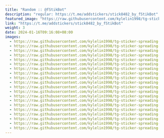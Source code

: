 ```yaml
---
title: "Random :: @fStikBot"
description: "regular: https://t.me/addstickers/stick8482_by_fStikBot"
featured_image: "https://raw.githubusercontent.com/kylelin1998/tg-sticker-spreading-worldwide-images/main/img/cfd05b27-5c76-4cdd-adfa-dbba31bfe8d2.jpg"
link: "https://t.me/addstickers/stick8482_by_fStikBot"
weight: 3
date: 2024-01-16T09:16:08+08:00
images:
  - https://raw.githubusercontent.com/kylelin1998/tg-sticker-spreading-worldwide-images/main/img/cfd05b27-5c76-4cdd-adfa-dbba31bfe8d2.jpg
  - https://raw.githubusercontent.com/kylelin1998/tg-sticker-spreading-worldwide-images/main/img/0fdfd0bd-b0bd-4541-b98a-624a0f913716.jpg
  - https://raw.githubusercontent.com/kylelin1998/tg-sticker-spreading-worldwide-images/main/img/5312e071-4238-4f6b-ac4b-512606811751.jpg
  - https://raw.githubusercontent.com/kylelin1998/tg-sticker-spreading-worldwide-images/main/img/4e43c722-409f-4b33-98a8-4b24c88ad8cd.jpg
  - https://raw.githubusercontent.com/kylelin1998/tg-sticker-spreading-worldwide-images/main/img/676a3a8e-57ba-47a6-b6b2-d094583aee2f.jpg
  - https://raw.githubusercontent.com/kylelin1998/tg-sticker-spreading-worldwide-images/main/img/878f6ff3-9a9d-4983-9d27-561f132eac00.jpg
  - https://raw.githubusercontent.com/kylelin1998/tg-sticker-spreading-worldwide-images/main/img/3960dd3c-5850-4b0f-898a-42c64b8ceccd.jpg
  - https://raw.githubusercontent.com/kylelin1998/tg-sticker-spreading-worldwide-images/main/img/4a029158-6219-4371-915c-f1761cf10837.jpg
  - https://raw.githubusercontent.com/kylelin1998/tg-sticker-spreading-worldwide-images/main/img/1a68847c-407a-4d4f-bbef-d5068c11e2ff.jpg
  - https://raw.githubusercontent.com/kylelin1998/tg-sticker-spreading-worldwide-images/main/img/8f78b35e-4598-450f-986d-c84d8dd719c8.jpg
  - https://raw.githubusercontent.com/kylelin1998/tg-sticker-spreading-worldwide-images/main/img/20b9674c-8a91-4f02-9b48-2020bbd9b245.jpg
  - https://raw.githubusercontent.com/kylelin1998/tg-sticker-spreading-worldwide-images/main/img/a70f51f9-9d89-440f-beed-351d1a601821.jpg
  - https://raw.githubusercontent.com/kylelin1998/tg-sticker-spreading-worldwide-images/main/img/8c6dab58-b370-4a08-9cbc-6359f5a91d3b.jpg
  - https://raw.githubusercontent.com/kylelin1998/tg-sticker-spreading-worldwide-images/main/img/eabb9fc1-767f-4194-994d-d1fd6dade981.jpg
  - https://raw.githubusercontent.com/kylelin1998/tg-sticker-spreading-worldwide-images/main/img/aad7cc63-ffac-463d-9eaa-4e8a404ed52d.jpg
  - https://raw.githubusercontent.com/kylelin1998/tg-sticker-spreading-worldwide-images/main/img/eeee540e-b69a-4ffd-ab77-1084235d92eb.jpg
  - https://raw.githubusercontent.com/kylelin1998/tg-sticker-spreading-worldwide-images/main/img/e4c07dcb-e0ba-459b-a3b6-8c41c06aa298.jpg
  - https://raw.githubusercontent.com/kylelin1998/tg-sticker-spreading-worldwide-images/main/img/58daa076-b973-40bd-b81c-60c444e1754e.jpg
  - https://raw.githubusercontent.com/kylelin1998/tg-sticker-spreading-worldwide-images/main/img/9bd91388-cd72-4079-9651-1e3ac4413847.jpg
  - https://raw.githubusercontent.com/kylelin1998/tg-sticker-spreading-worldwide-images/main/img/e8d305fa-2405-4e38-aac0-05f1436eb72c.jpg
---
```

